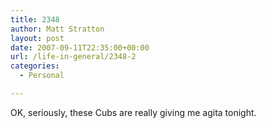 ```yaml
---
title: 2348
author: Matt Stratton
layout: post
date: 2007-09-11T22:35:00+00:00
url: /life-in-general/2348-2
categories:
  - Personal

---
```

OK, seriously, these Cubs are really giving me agita tonight.